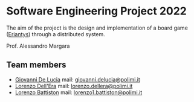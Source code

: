 # Software Engineering Project 2022

The aim of the project is the design and implementation of a board game ([Eriantys](https://www.craniocreations.it/prodotto/eriantys/)) through a distributed system.

Prof. Alessandro Margara

## Team members

- [Giovanni De Lucia](https://github.com/gio-del) mail: giovanni.delucia@polimi.it
- [Lorenzo Dell'Era](https://github.com/LorenzoDellera) mail: lorenzo.dellera@polimi.it
- [Lorenzo Battiston](https://github.com/lorenzo-battiston) mail: lorenzo1.battiston@polimi.it
